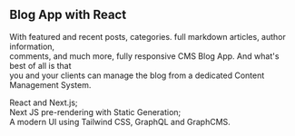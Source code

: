  ## Blog App with React 
With featured and recent posts, categories. full markdown articles, author information,</br>
comments, and much more, fully responsive CMS Blog App.  And what's best of all is that </br> 
you and your clients can manage the blog from a dedicated Content Management System. </br>

React and Next.js;</br>
Next JS pre-rendering with Static Generation;</br>
A modern UI using Tailwind CSS, GraphQL and GraphCMS.</br>
